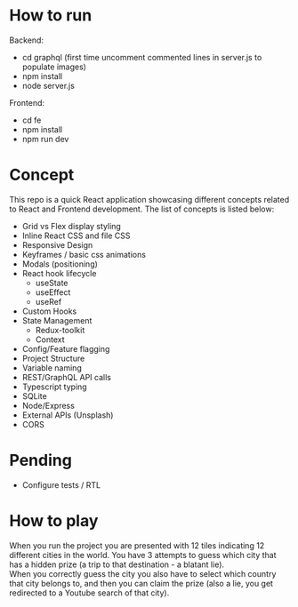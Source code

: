 # How to run
Backend:
- cd graphql (first time uncomment commented lines in server.js to populate images)
- npm install
- node server.js

Frontend:
- cd fe
- npm install
- npm run dev

# Concept

This repo is a quick React application showcasing different concepts related to React and Frontend development. The list of concepts is listed below:

- Grid vs Flex display styling
- Inline React CSS and file CSS
- Responsive Design 
- Keyframes / basic css animations
- Modals (positioning)
- React hook lifecycle
  - useState
  - useEffect
  - useRef
- Custom Hooks
- State Management
  - Redux-toolkit
  - Context
- Config/Feature flagging
- Project Structure
- Variable naming
- REST/GraphQL API calls
- Typescript typing
- SQLite 
- Node/Express
- External APIs (Unsplash)
- CORS

# Pending

- Configure tests / RTL

# How to play

When you run the project you are presented with 12 tiles indicating 12 different cities in the world.  You have 3 attempts to guess which city that has a hidden prize (a trip to that destination - a blatant lie).   
When you correctly guess the city you also have to select which country that city belongs to, and then you can claim the prize (also a lie, you get redirected to a Youtube search of that city).
